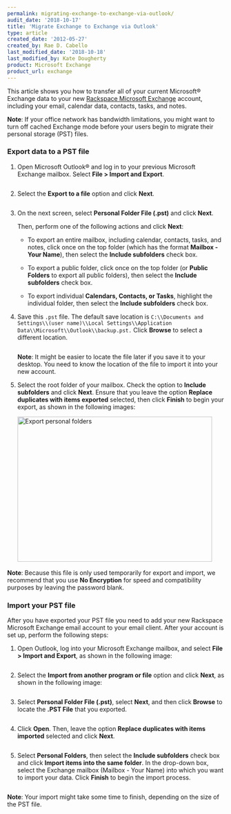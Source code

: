 ```yaml
---
permalink: migrating-exchange-to-exchange-via-outlook/
audit_date: '2018-10-17'
title: 'Migrate Exchange to Exchange via Outlook'
type: article
created_date: '2012-05-27'
created_by: Rae D. Cabello
last_modified_date: '2018-10-18'
last_modified_by: Kate Dougherty
product: Microsoft Exchange
product_url: exchange
---
```


This article shows you how to transfer all of your current
Microsoft&reg; Exchange data to your new [Rackspace Microsoft
Exchange](https://www.rackspace.com/email-hosting/hosted-exchange) account,
including your email, calendar data, contacts, tasks, and notes.

**Note**: If your office network has bandwidth limitations, you might want to
turn off cached Exchange mode before your users begin to migrate their
personal storage (PST) files.

### Export data to a PST file

1. Open Microsoft Outlook&reg; and log in to your
   previous Microsoft Exchange mailbox. Select **File > Import and
   Export**.

    <img src="{% asset_path exchange/migrating-exchange-to-exchange-via-outlook/1.png %}" alt="" />

2. Select the **Export to a file** option and click **Next**.

    <img src="{% asset_path exchange/migrating-exchange-to-exchange-via-outlook/2.png %}" alt="" />

3. On the next screen, select **Personal Folder File (.pst)** and click
   **Next**.

   Then, perform one of the following actions and click **Next**:

   - To export an entire mailbox, including calendar, contacts, tasks,
     and notes, click once on the top folder (which has the format **Mailbox -
     Your Name**), then select the **Include subfolders** check box.

   - To export a public folder, click once on the top folder (or
     **Public Folders** to export all public folders), then select the
     **Include subfolders** check box.

   - To export individual **Calendars, Contacts, or Tasks**, highlight
     the individual folder, then select the **Include subfolders**
     check box.

4. Save this `.pst` file. The default save location
   is `C:\\Documents and Settings\\(user name)\\Local
   Settings\\Application Data\\Microsoft\\Outlook\\backup.pst.`
   Click **Browse** to select a different location.

    <img src="{% asset_path exchange/migrating-exchange-to-exchange-via-outlook/3.png %}" alt="" />

    **Note**: It might be easier to locate the file later if you save it to
    your desktop. You need to know the location of the file to import it
    into your new account.

5. Select the root folder of your mailbox. Check
   the option to **Include subfolders** and click **Next**. Ensure that you
   leave the option **Replace duplicates with items exported** selected,
   then click **Finish** to begin your export, as shown in the
   following images:

    <img src="{% asset_path exchange/migrating-exchange-to-exchange-via-outlook/ExportPersonalFolders.png %}" alt="Export personal folders" width="451" height="336" />

    <img src="{% asset_path exchange/migrating-exchange-to-exchange-via-outlook/5.png %}" alt="" />

**Note**: Because this file is only used temporarily for export and import, we
recommend that you use **No Encryption** for speed and compatibility purposes by leaving the password blank.

### Import your PST file

After you have exported your PST file you need to add your new
Rackspace Microsoft Exchange email account to your email client. After
your account is set up, perform the following steps:

1. Open Outlook, log into your
   Microsoft Exchange mailbox, and select **File > Import and Export**, as
   shown in the following image:

    <img src="{% asset_path exchange/migrating-exchange-to-exchange-via-outlook/1.png %}" alt="" />

2. Select the **Import from another program or file** option
   and click **Next**, as shown in the following image:

    <img src="{% asset_path exchange/migrating-exchange-to-exchange-via-outlook/6.png %}" alt="" />

3. Select **Personal Folder File (.pst)**, select **Next**, and then
   click **Browse** to locate the **.PST File** that you exported.

    <img src="{% asset_path exchange/migrating-exchange-to-exchange-via-outlook/7.png %}" alt="" />

4. Click **Open**. Then, leave the option **Replace duplicates
   with items imported** selected and click **Next**.

    <img src="{% asset_path exchange/migrating-exchange-to-exchange-via-outlook/8.png %}" alt="" />

5. Select **Personal Folders**, then select the **Include
   subfolders** check box and click **Import items into the same
   folder**. In the drop-down box, select the Exchange mailbox
   (Mailbox - Your Name) into which you want to import your data.
   Click **Finish** to begin the import process.

    <img src="{% asset_path exchange/migrating-exchange-to-exchange-via-outlook/10.png %}" alt="" />

**Note**: Your import might take some time to finish, depending on the size of
the PST file.
